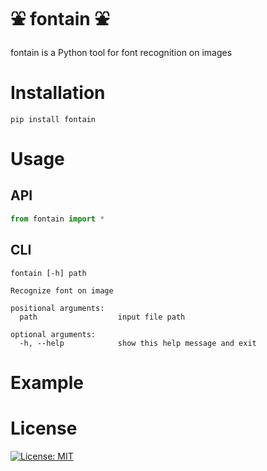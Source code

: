 # ⛲ fontain ⛲

fontain is a Python tool for font recognition on images

# Installation
```pip install fontain```

# Usage

## API

```python
from fontain import *
```

## CLI
```
fontain [-h] path

Recognize font on image

positional arguments:
  path                  input file path

optional arguments:
  -h, --help            show this help message and exit
```

# Example

# License
[![License: MIT](https://img.shields.io/badge/License-MIT-yellow.svg)](https://opensource.org/licenses/MIT)
